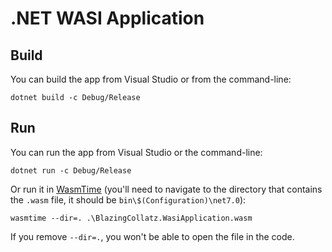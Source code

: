 # .NET WASI Application

## Build

You can build the app from Visual Studio or from the command-line:

```
dotnet build -c Debug/Release
```

## Run

You can run the app from Visual Studio or the command-line:

```
dotnet run -c Debug/Release
```

Or run it in [WasmTime](https://github.com/bytecodealliance/wasmtime) (you'll need to navigate to the directory that contains the `.wasm` file, it should be `bin\$(Configuration)\net7.0`):

```
wasmtime --dir=. .\BlazingCollatz.WasiApplication.wasm
```

If you remove `--dir=.`, you won't be able to open the file in the code.
